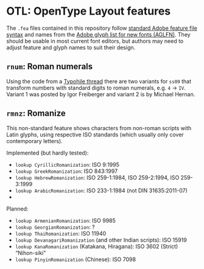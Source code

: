 OTL: OpenType Layout features
====

The `.fea` files contained in this repository follow [standard Adobe feature file syntax](https://www.adobe.com/devnet/opentype/afdko/topic_feature_file_syntax.html) and names from the [Adobe glyph list for new fonts (AGLFN)](https://github.com/adobe-type-tools/agl-aglfn/). They should be usable in most current font editors, but authors may need to adjust feature and glyph names to suit their design.

`rnum`: Roman numerals
----
Using the code from a [Typohile thread](http://typophile.com/node/67366) there are two variants for `ss09` that transform numbers with standard digits to roman numerals, e.g. `4` → `IV`. Variant 1 was posted by Igor Freiberger and variant 2 is by Michael Hernan.

`rmnz`: Romanize
----
This non-standard feature shows characters from non-roman scripts with Latin glyphs, using respective ISO standards (which usually only cover contemporary letters).

Implemented (but hardly tested):

- `lookup CyrillicRomanization`: ISO 9:1995
- `lookup GreekRomanization`: ISO 843:1997
- `lookup HebrewRomanization`: ISO 259-1:1984, ISO 259-2:1994, ISO 259-3:1999
- `lookup ArabicRomanization`: ISO 233-1:1984 (not DIN 31635:2011-07)
- 
Planned:

- `lookup ArmenianRomanization`: ISO 9985
- `lookup GeorgianRomanization`: ?
- `lookup ThaiRomanization`: ISO 11940
- `lookup DevanagariRomanization` (and other Indian scripts): ISO 15919
- `lookup KanaRomanization` (Katakana, Hiragana): ISO 3602 (Strict) “Nihon-siki”
- `lookup PinyinRomanization` (Chinese): ISO 7098
